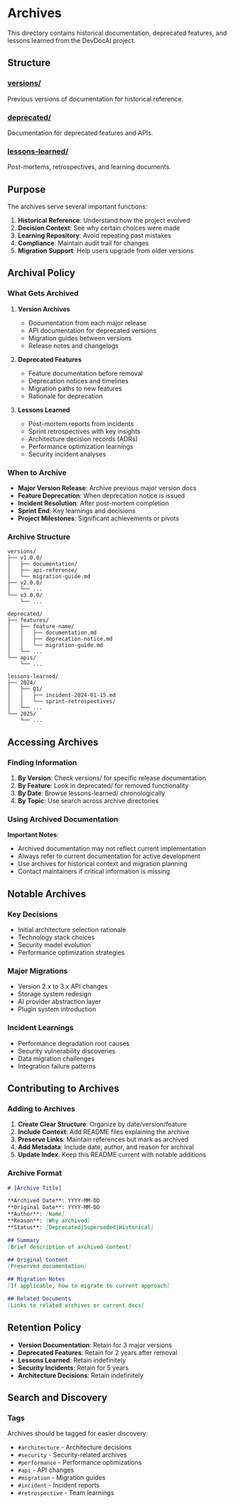 # Archives

This directory contains historical documentation, deprecated features, and lessons learned from the DevDocAI project.

## Structure

### [versions/](versions/)

Previous versions of documentation for historical reference.

### [deprecated/](deprecated/)

Documentation for deprecated features and APIs.

### [lessons-learned/](lessons-learned/)

Post-mortems, retrospectives, and learning documents.

## Purpose

The archives serve several important functions:

1. **Historical Reference**: Understand how the project evolved
2. **Decision Context**: See why certain choices were made
3. **Learning Repository**: Avoid repeating past mistakes
4. **Compliance**: Maintain audit trail for changes
5. **Migration Support**: Help users upgrade from older versions

## Archival Policy

### What Gets Archived

1. **Version Archives**
   - Documentation from each major release
   - API documentation for deprecated versions
   - Migration guides between versions
   - Release notes and changelogs

2. **Deprecated Features**
   - Feature documentation before removal
   - Deprecation notices and timelines
   - Migration paths to new features
   - Rationale for deprecation

3. **Lessons Learned**
   - Post-mortem reports from incidents
   - Sprint retrospectives with key insights
   - Architecture decision records (ADRs)
   - Performance optimization learnings
   - Security incident analyses

### When to Archive

- **Major Version Release**: Archive previous major version docs
- **Feature Deprecation**: When deprecation notice is issued
- **Incident Resolution**: After post-mortem completion
- **Sprint End**: Key learnings and decisions
- **Project Milestones**: Significant achievements or pivots

### Archive Structure

```
versions/
├── v1.0.0/
│   ├── documentation/
│   ├── api-reference/
│   └── migration-guide.md
├── v2.0.0/
│   └── ...
└── v3.0.0/
    └── ...

deprecated/
├── features/
│   ├── feature-name/
│   │   ├── documentation.md
│   │   ├── deprecation-notice.md
│   │   └── migration-guide.md
│   └── ...
└── apis/
    └── ...

lessons-learned/
├── 2024/
│   ├── Q1/
│   │   ├── incident-2024-01-15.md
│   │   └── sprint-retrospectives/
│   └── ...
└── 2025/
    └── ...
```

## Accessing Archives

### Finding Information

1. **By Version**: Check versions/ for specific release documentation
2. **By Feature**: Look in deprecated/ for removed functionality
3. **By Date**: Browse lessons-learned/ chronologically
4. **By Topic**: Use search across archive directories

### Using Archived Documentation

**Important Notes**:

- Archived documentation may not reflect current implementation
- Always refer to current documentation for active development
- Use archives for historical context and migration planning
- Contact maintainers if critical information is missing

## Notable Archives

### Key Decisions

- Initial architecture selection rationale
- Technology stack choices
- Security model evolution
- Performance optimization strategies

### Major Migrations

- Version 2.x to 3.x API changes
- Storage system redesign
- AI provider abstraction layer
- Plugin system introduction

### Incident Learnings

- Performance degradation root causes
- Security vulnerability discoveries
- Data migration challenges
- Integration failure patterns

## Contributing to Archives

### Adding to Archives

1. **Create Clear Structure**: Organize by date/version/feature
2. **Include Context**: Add README files explaining the archive
3. **Preserve Links**: Maintain references but mark as archived
4. **Add Metadata**: Include date, author, and reason for archival
5. **Update Index**: Keep this README current with notable additions

### Archive Format

```markdown
# [Archive Title]

**Archived Date**: YYYY-MM-DD
**Original Date**: YYYY-MM-DD
**Author**: [Name]
**Reason**: [Why archived]
**Status**: [Deprecated|Superseded|Historical]

## Summary
[Brief description of archived content]

## Original Content
[Preserved documentation]

## Migration Notes
[If applicable, how to migrate to current approach]

## Related Documents
[Links to related archives or current docs]
```

## Retention Policy

- **Version Documentation**: Retain for 3 major versions
- **Deprecated Features**: Retain for 2 years after removal
- **Lessons Learned**: Retain indefinitely
- **Security Incidents**: Retain for 5 years
- **Architecture Decisions**: Retain indefinitely

## Search and Discovery

### Tags

Archives should be tagged for easier discovery:

- `#architecture` - Architecture decisions
- `#security` - Security-related archives
- `#performance` - Performance optimizations
- `#api` - API changes
- `#migration` - Migration guides
- `#incident` - Incident reports
- `#retrospective` - Team learnings
